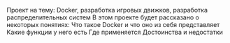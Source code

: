 Проект на тему: Docker, разработка игровых движков, разработка распределительных систем
В этом проекте будет рассказано о некоторых понятиях:
Что такое Docker и что оно из себя представляет
Какие функции у него есть
Где применяется
Достоинства и недостатки
